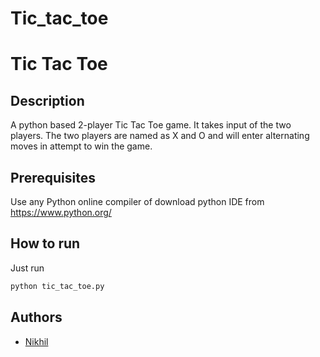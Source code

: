 # Tic_tac_toe
# Tic Tac Toe

## Description

A python based 2-player Tic Tac Toe game.
It takes input of the two players.
The two players are named as X and O
and will enter alternating moves in attempt to win the game.

## Prerequisites

Use any Python online compiler of download python IDE from https://www.python.org/

## How to run

Just run

```sh
python tic_tac_toe.py
```

<!-- ## Screenshots/Demo -->

## Authors
- [Nikhil]((https://github.com/nikhilsh027))
